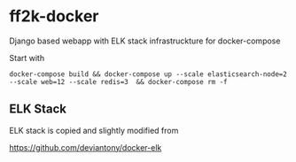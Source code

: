 # ff2k-docker
Django based webapp with ELK stack infrastruckture for docker-compose

Start with 

``docker-compose build && docker-compose up --scale elasticsearch-node=2 --scale web=12 --scale redis=3  && docker-compose rm -f``


## ELK Stack
ELK stack is copied and slightly modified from

https://github.com/deviantony/docker-elk
